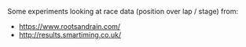 Some experiments looking at race data (position over lap / stage) from:

* https://www.rootsandrain.com/
* http://results.smartiming.co.uk/
